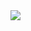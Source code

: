 <a href="https://github.com/DesignToCodes">
    <img src="https://komarev.com/ghpvc/?username=DesignToCodes&style=for-the-badge">
</a>
